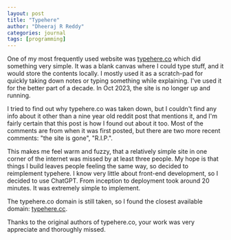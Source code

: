 ```yaml
---
layout: post
title: "Typehere"
author: "Dheeraj R Reddy"
categories: journal
tags: [programming]
---
```


One of my most frequently used website was [typehere.co](https://typehere.co/) which did something very simple. It was a blank canvas where I could type stuff,
and it would store the contents locally. I mostly used it as a scratch-pad for quickly taking down notes or typing something while explaining. I've used it for
the better part of a decade. In Oct 2023, the site is no longer up and running.

I tried to find out why typehere.co was taken down, but I couldn't find any info about it other than a nine year old reddit post
that mentions it, and I'm fairly certain that this post is how I found out about it too. Most of the comments are from when it
was first posted, but there are two more recent comments: "the site is gone", "R.I.P.".

This makes me feel warm and fuzzy, that a relatively simple site in one corner of the internet was missed by at least three people. My hope is that things I build leaves
people feeling the same way, so decided to reimplement typehere. I know very little about front-end development, so I decided to use ChatGPT. From inception to deployment took
around 20 minutes.  It was extremely simple to implement.

The typehere.co domain is still taken, so I found the closest available domain: [typehere.cc](https://typehere.cc/).

Thanks to the original authors of typehere.co, your work was very appreciate and thoroughly missed.
